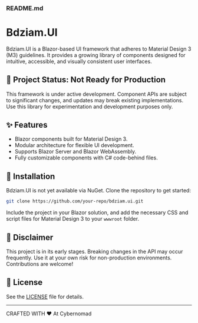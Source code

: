 ### README.md

# Bdziam.UI 

Bdziam.UI is a Blazor-based UI framework that adheres to Material Design 3 (M3) guidelines. It provides a growing library of components designed for intuitive, accessible, and visually consistent user interfaces. 

## 🚧 Project Status: Not Ready for Production  
This framework is under active development. Component APIs are subject to significant changes, and updates may break existing implementations. Use this library for experimentation and development purposes only. 

## ✨ Features  
- Blazor components built for Material Design 3.  
- Modular architecture for flexible UI development.  
- Supports Blazor Server and Blazor WebAssembly.  
- Fully customizable components with C# code-behind files.  

## 🔧 Installation  
Bdziam.UI is not yet available via NuGet. Clone the repository to get started:  
```bash  
git clone https://github.com/your-repo/bdziam.ui.git  
```  

Include the project in your Blazor solution, and add the necessary CSS and script files for Material Design 3 to your `wwwroot` folder.


## 🚨 Disclaimer  
This project is in its early stages. Breaking changes in the API may occur frequently. Use it at your own risk for non-production environments. Contributions are welcome!

## 🌱 License  
See the [LICENSE](LICENSE) file for details.

---

CRAFTED WITH ❤️ At Cybernomad